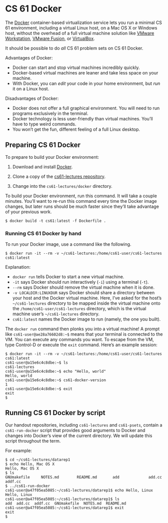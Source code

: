CS 61 Docker
============

The [Docker][] container-based virtualization service lets you run a minimal
CS 61 environment, including a virtual Linux host, on a Mac OS X or Windows
host, without the overhead of a full virtual machine solution like [VMware
Workstation][], [VMware Fusion][], or [VirtualBox][].

It should be possible to do *all* CS 61 problem sets on CS 61 Docker.

Advantages of Docker:

* Docker can start and stop virtual machines incredibly quickly.
* Docker-based virtual machines are leaner and take less space on your machine.
* With Docker, you can *edit* your code in your home environment, but *run* it
  on a Linux host.

Disadvantages of Docker:

* Docker does not offer a full graphical environment. You will need to run
  programs exclusively in the terminal.
* Docker technology is less user-friendly than virtual machines. You’ll have
  to type weird commands.
* You won’t get the fun, different feeling of a full Linux desktop.

## Preparing CS 61 Docker

To prepare to build your Docker environment:

1.  Download and install [Docker][].

2.  Clone a copy of the [cs61-lectures repository][].

3.  Change into the `cs61-lectures/docker` directory.

To build your Docker environment, run this command. It will take a couple
minutes. You’ll want to re-run this command every time the Docker image
changes, but later runs should be much faster since they’ll take advantage of
your previous work.

```shellsession
$ docker build -t cs61:latest -f Dockerfile .
```

### Running CS 61 Docker by hand

To run your Docker image, use a command like the following.

```shellsession
$ docker run -it --rm -v ~/cs61-lectures:/home/cs61-user/cs61-lectures cs61:latest
```

Explanation:

* `docker run` tells Docker to start a new virtual machine.
* `-it` says Docker should run interactively (`-i`) using a terminal (`-t`).
* `--rm` says Docker should remove the virtual machine when it is done.
* `-v LOCALDIR:LINUXDUR` says Docker should share a directory between your
  host and the Docker virtual machine. Here, I’ve asked for the host’s
  `~/cs61-lectures` directory to be mapped inside the virtual machine onto the
  `/home/cs61-user/cs61-lectures` directory, which is the virtual machine
  user’s `~/cs61-lectures` directory.
* `cs61:latest` names the Docker image to run (namely, the one you built).

The `docker run` command then plonks you into a virtual machine! A prompt like
`cs61-user@ae28a76602d8:~$` means that your terminal is connected to the VM.
You can execute any commands you want. To escape from the VM, type Control-D
or execute the `exit` command. Here’s an example session:

```shellsession
$ docker run -it --rm -v ~/cs61-lectures:/home/cs61-user/cs61-lectures cs61:latest
cs61-user@a15e6c4c8dbe:~$ ls
cs61-lectures
cs61-user@a15e6c4c8dbe:~$ echo "Hello, world"
Hello, world
cs61-user@a15e6c4c8dbe:~$ cs61-docker-version
1
cs61-user@a15e6c4c8dbe:~$ exit
exit
$ 
```

## Running CS 61 Docker by script

Our handout repositories, including `cs61-lectures` and `cs61-psets`, contain
a `cs61-run-docker` script that provides good arguments to Docker and changes
into Docker’s view of the current directory. We will update this script
throughout the term.

For example:

```shellsession
$ cd ~/cs61-lectures/datarep1
$ echo Hello, Mac OS X
Hello, Mac OS X
$ ls
GNUmakefile     NOTES.md        README.md       add             add.cc          addf.cc
$ ../cs61-run-docker
cs61-user@a47f05ea5085:~/cs61-lectures/datarep1$ echo Hello, Linux
Hello, Linux
cs61-user@a47f05ea5085:~/cs61-lectures/datarep1$ ls
add  add.cc  addf.cc  GNUmakefile  NOTES.md  README.md
cs61-user@a47f05ea5085:~/cs61-lectures/datarep1$ exit
exit
$ 
```

[Docker]: https://docker.com/
[VMware Workstation]: https://www.vmware.com/products/workstation-player.html
[VMware Fusion]: https://www.vmware.com/products/fusion.html
[VirtualBox]: https://www.virtualbox.org/
[cs61-lectures repository]: https://github.com/cs61/cs61-lectures/
